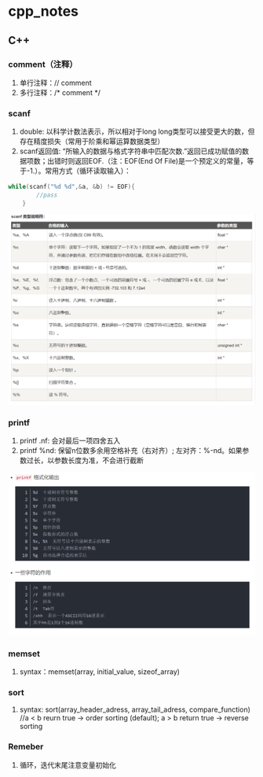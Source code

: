 # cpp_notes

## C++

### comment（注释）

1. 单行注释：// comment
2. 多行注释：/\* comment \*/

### scanf

1. double: 以科学计数法表示，所以相对于long long类型可以接受更大的数，但存在精度损失（常用于阶乘和幂运算数据类型）
2. scanf返回值: “所输入的数据与格式字符串中匹配次数.”返回已成功赋值的数据项数；出错时则返回EOF.（注：EOF(End Of File)是一个预定义的常量，等于-1.）。常用方式（循环读取输入）：

```c++
while(scanf("%d %d",&a, &b) != EOF){
        //pass
    }  
```

![scanf](https://github.com/TecReaGroup/cpp_notes/blob/main/photos/scanf.png?raw=true "scanf")

### printf

1. printf .nf: 会对最后一项四舍五入
2. printf %nd: 保留n位数多余用空格补充（右对齐）; 左对齐：%-nd。如果参数过长，以参数长度为准，不会进行截断

![printf](https://github.com/TecReaGroup/cpp_notes/blob/main/photos/printf.png?raw=true "printf")

### memset

1. syntax：memset(array, initial_value, sizeof_array)

### sort

1. syntax: sort(array_header_adress, array_tail_adress, compare_function) //a < b reurn true -> order sorting (default); a > b return true -> reverse sorting

### Remeber

1. 循环，迭代末尾注意变量初始化
